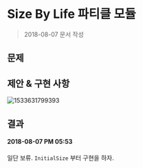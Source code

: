 # Size By Life 파티클 모듈

> 2018-08-07 문서 작성

## 문제



## 제안 & 구현 사항

![1533631799393](D:\Development\OPGS16\Docs\Media\1533631799393.png)

## 결과

#### 2018-08-07 PM 05:53

일단 보류. `InitialSize` 부터 구현을 하자.

